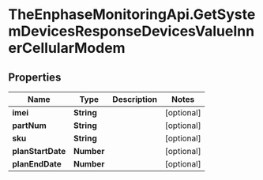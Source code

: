# TheEnphaseMonitoringApi.GetSystemDevicesResponseDevicesValueInnerCellularModem

## Properties

Name | Type | Description | Notes
------------ | ------------- | ------------- | -------------
**imei** | **String** |  | [optional] 
**partNum** | **String** |  | [optional] 
**sku** | **String** |  | [optional] 
**planStartDate** | **Number** |  | [optional] 
**planEndDate** | **Number** |  | [optional] 


